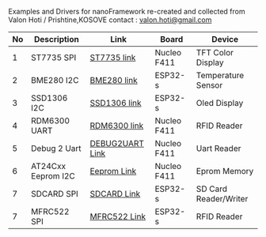 Examples and Drivers for nanoFramework
re-created and collected from Valon Hoti / Prishtine,KOSOVE 
contact : valon.hoti@gmail.com

No | Description | Link  | Board  | Device
------------ | ------------- | ------------- | ------------- | -------------
1 | ST7735 SPI|[ST7735 link](https://github.com/valoni/netmf-interpreter4x/tree/master/nanoFrameworks%20Drivers%20and%20Examples/ST7735)|Nucleo F411|TFT Color Display
2 | BME280 I2C|[BME280 link](https://github.com/valoni/netmf-interpreter4x/tree/master/nanoFrameworks%20Drivers%20and%20Examples/BME280)|ESP32-s|Temperature Sensor
3 | SSD1306 I2C|[SSD1306 link](https://github.com/valoni/netmf-interpreter4x/tree/master/nanoFrameworks%20Drivers%20and%20Examples/SSD1306)|ESP32-s|Oled Display
4 | RDM6300 UART|[RDM6300 link](https://github.com/valoni/netmf-interpreter4x/tree/master/nanoFrameworks%20Drivers%20and%20Examples/RDM6300)|Nucleo F411|RFID Reader
5 | Debug 2 Uart|[DEBUG2UART Link](https://github.com/valoni/netmf-interpreter4x/tree/master/nanoFrameworks%20Drivers%20and%20Examples/DEBUG2UART)|Nucleo F411|Uart Reader
6 | AT24Cxx Eeprom I2C|[Eeprom Link](https://github.com/valoni/netmf-interpreter4x/tree/master/nanoFrameworks%20Drivers%20and%20Examples/AT24Cxx%20Eeprom)|Nucleo F411|Eprom Memory
7 | SDCARD SPI|[SDCARD Link](https://github.com/valoni/netmf-interpreter4x/tree/master/nanoFrameworks%20Drivers%20and%20Examples/nf.SDCard)|ESP32-s|SD Card Reader/Writer
7 | MFRC522 SPI|[MFRC522 Link](https://github.com/valoni/netmf-interpreter4x/tree/master/nanoFrameworks%20Drivers%20and%20Examples/nf.MFRC522)|ESP32-s|RFID Reader
